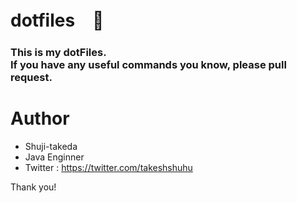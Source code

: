 # dotfiles　:penguin:

### This is my dotFiles.<br>If you have any useful commands you know, please pull request.

# Author

- Shuji-takeda
- Java Enginner
- Twitter : https://twitter.com/takeshshuhu

Thank you!
